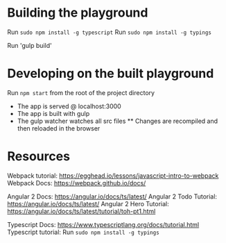 # Building the playground
Run `sudo npm install -g typescript`
Run `sudo npm install -g typings`

Run 'gulp build'

# Developing on the built playground
Run `npm start` from the root of the project directory
* The app is served @ localhost:3000
* The app is built with gulp
* The gulp watcher watches all src files
** Changes are recompiled and then reloaded in the browser


# Resources
Webpack tutorial: https://egghead.io/lessons/javascript-intro-to-webpack
Webpack Docs: https://webpack.github.io/docs/

Angular 2 Docs: https://angular.io/docs/ts/latest/
Angular 2 Todo Tutorial: https://angular.io/docs/ts/latest/
Angular 2 Hero Tutorial: https://angular.io/docs/ts/latest/tutorial/toh-pt1.html

Typescript Docs: https://www.typescriptlang.org/docs/tutorial.html
Typescript tutorial: Run `sudo npm install -g typings`
